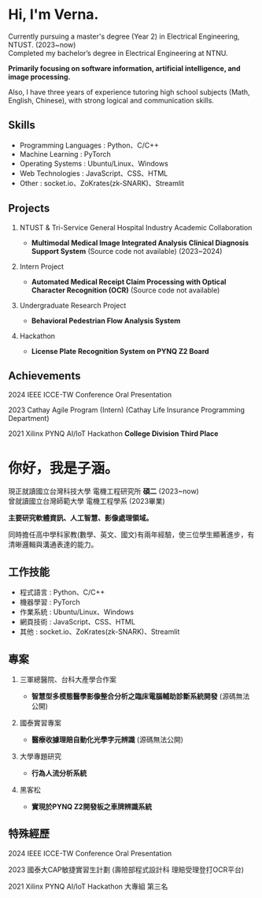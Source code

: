 # Hi, I'm Verna.
Currently pursuing a master's degree (Year 2) in Electrical Engineering, NTUST. (2023~now)  
Completed my bachelor’s degree in Electrical Engineering at NTNU.  

__Primarily focusing on software information, artificial intelligence, and image processing.__

Also, I have three years of experience tutoring high school subjects (Math, English, Chinese), with strong logical and communication skills. 

## Skills
- Programming Languages : Python、C/C++
- Machine Learning : PyTorch
- Operating Systems : Ubuntu/Linux、Windows
- Web Technologies : JavaScript、CSS、HTML
- Other : socket.io、ZoKrates(zk-SNARK)、Streamlit


## Projects
1. NTUST & Tri-Service General Hospital Industry Academic Collaboration  
   - __Multimodal Medical Image Integrated Analysis Clinical Diagnosis Support System__ (Source code not available) (2023~2024)

2. Intern Project  
   - __Automated Medical Receipt Claim Processing with Optical Character Recognition (OCR)__ (Source code not available)

3. Undergraduate Research Project  
   - __Behavioral Pedestrian Flow Analysis System__

4. Hackathon  
   - __License Plate Recognition System on PYNQ Z2 Board__

## Achievements
2024 IEEE ICCE-TW Conference Oral Presentation

2023 Cathay Agile Program (Intern) (Cathay Life Insurance Programming Department)

2021 Xilinx PYNQ AI/IoT Hackathon **College Division Third Place**


# 你好，我是子涵。
現正就讀國立台灣科技大學 電機工程研究所 **碩二** (2023~now)  
曾就讀國立台灣師範大學 電機工程學系 (2023畢業)

__主要研究軟體資訊、人工智慧、影像處理領域。__

同時擔任高中學科家教(數學、英文、國文)有兩年經驗，使三位學生顯著進步，有清晰邏輯與溝通表達的能力。  

## 工作技能
- 程式語言 : Python、C/C++
- 機器學習 : PyTorch
- 作業系統 : Ubuntu/Linux、Windows
- 網頁技術 : JavaScript、CSS、HTML
- 其他 : socket.io、ZoKrates(zk-SNARK)、Streamlit


## 專案
1. 三軍總醫院、台科大產學合作案  
   - __智慧型多模態醫學影像整合分析之臨床電腦輔助診斷系統開發__ (源碼無法公開)
      
2. 國泰實習專案
   - __醫療收據理賠自動化光學字元辨識__ (源碼無法公開)
     
3. 大學專題研究
   - __行為人流分析系統__
     
4. 黑客松
   - __實現於PYNQ Z2開發板之車牌辨識系統__  

## 特殊經歷
2024 IEEE ICCE-TW Conference Oral Presentation  

2023 國泰大CAP敏捷實習生計劃 (壽險部程式設計科 理賠受理登打OCR平台)  

2021 Xilinx PYNQ AI/IoT Hackathon 大專組 第三名  

